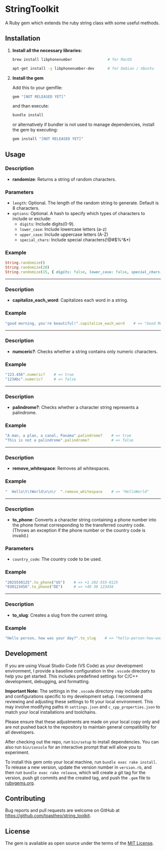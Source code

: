 # StringToolkit

A Ruby gem which extends the ruby string class with some useful methods.

## Installation

1. **Install all the necessary libraries:**
    
    ```sh
    brew install libphonenumber                # for MacOS
    ```
    ```sh
    apt-get install -y libphonenumber-dev      # for Debian / Ubuntu
    ```

2. **Install the gem**

    Add this to your gemfile:
    ```ruby
    gem "[NOT RELEASED YET]"
    ```
    and than execute:
    ```sh
    bundle install
    ```
    
    or alternatively if bundler is not used to manage dependencies, install the gem by executing:
    ```sh
    gem install "[NOT RELEASED YET]"
    ```

## Usage

### Description
- **randomize**: Returns a string of random characters.
### Parameters
- `length`: Optional. The length of the random string to generate. Default is 8 characters.
- `options`: Optional. A hash to specify which types of characters to include or exclude:
    - `digits`: Include digits(0-9).
    - `lower_case`: Include lowercase letters (a-z)
    - `upper_case`: Include uppercase letters (A-Z)
    - `special_chars`: Include special characters(!@#$%^&*)
### Example
```ruby
String.randomize()                                                                  # => "U!iAIWUn"
String.randomize(20)                                                                # => "JRk#m#%ac@3wWi3@gG&O"
String.randomize(15, { digits: false, lower_case: false, special_chars: false })    # => "QWRNNYMHZVGLWTG"
```

---

### Description
- **capitalize_each_word**: Capitalizes each word in a string.
### Example
```ruby
"good morning, you're beautiful!".capitalize_each_word    # => "Good Morning, You're Beautiful!"
```

---

### Description
- **numceric?**: Checks whether a string contains only numeric characters.
### Example
```ruby
"123.456".numeric?    # => true
"123Abc".numeric?     # => false
```

---

### Description
- **palindrome?**: Checks whether a character string represents a palindrome.
### Example
```ruby
"A man, a plan, a canal, Panama".palindrome?    # => true
"This is not a palindrome".palindrome?          # => false
```

---

### Description
- **remove_whitespace**: Removes all whitespaces.
### Example
```ruby
"  Hello\t\tWorld\n\n\r  ".remove_whitespace    # => "HelloWorld"
```

---

### Description
- **to_phone**: Converts a character string containing a phone number into the phone format corresponding to the transferred country code.
(Throws an exception if the phone number or the country code is invalid.)
### Parameters
- `country_code`: The country code to be used.
### Example
```ruby
"2025550125".to_phone("US")    # => +1 202-555-0125
"030123456".to_phone("DE")     # => +49 30 123456
```

---

### Description
- **to_slug**: Creates a slug from the current string.
### Example
```ruby
"Hello person, how was your day?".to_slug    # => "hello-person-how-was-your-day"
```

## Development

If you are using Visual Studio Code (VS Code) as your development environment, I provide a baseline configuration in the `.vscode` directory to help you get started. This includes predefined settings for C/C++ development, debugging, and formatting.

**Important Note:** The settings in the `.vscode` directory may include paths and configurations specific to my development setup. I recommend reviewing and adjusting these settings to fit your local environment. This may involve modifying paths in `settings.json` and `c_cpp_properties.json` to match your local installations and toolchains.

Please ensure that these adjustments are made on your local copy only and are not pushed back to the repository to maintain general compatibility for all developers.

After checking out the repo, run `bin/setup` to install dependencies. You can also run `bin/console` for an interactive prompt that will allow you to experiment.

To install this gem onto your local machine, run `bundle exec rake install`. To release a new version, update the version number in `version.rb`, and then run `bundle exec rake release`, which will create a git tag for the version, push git commits and the created tag, and push the `.gem` file to [rubygems.org](https://rubygems.org).

## Contributing

Bug reports and pull requests are welcome on GitHub at https://github.com/toastheo/string_toolkit.

## License

The gem is available as open source under the terms of the [MIT License](https://opensource.org/licenses/MIT).
